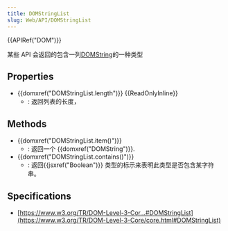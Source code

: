 ```yaml
---
title: DOMStringList
slug: Web/API/DOMStringList
---
```


{{APIRef("DOM")}}

某些 API 会返回的包含一列[DOMString](/En/DOM/DOMString)的一种类型

## Properties

- {{domxref("DOMStringList.length")}} {{ReadOnlyInline}}
  - : 返回列表的长度，

## Methods

- {{domxref("DOMStringList.item()")}}
  - : 返回一个 {{domxref("DOMString")}}.
- {{domxref("DOMStringList.contains()")}}
  - : 返回{{jsxref("Boolean")}} 类型的标示来表明此类型是否包含某字符串。

## Specifications

- [https://www.w3.org/TR/DOM-Level-3-Cor...#DOMStringList](https://www.w3.org/TR/DOM-Level-3-Core/core.html#DOMStringList)
